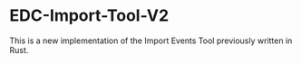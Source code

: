 # EDC-Import-Tool-V2
This is a new implementation of the Import Events Tool previously written in Rust.
